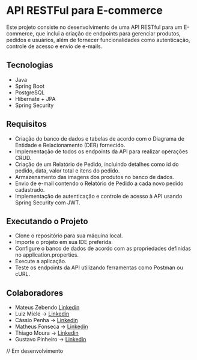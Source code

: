 # API RESTFul para E-commerce

Este projeto consiste no desenvolvimento de uma API RESTful para um E-commerce, que inclui a criação de endpoints para gerenciar produtos, pedidos e usuários, além de fornecer funcionalidades como autenticação, controle de acesso e envio de e-mails.

## Tecnologias
- Java
- Spring Boot
- PostgreSQL
- Hibernate + JPA
- Spring Security

## Requisitos
- Criação do banco de dados e tabelas de acordo com o Diagrama de Entidade e Relacionamento (DER) fornecido.
- Implementação de todos os endpoints da API para realizar operações CRUD.
- Criação de um Relatório de Pedido, incluindo detalhes como id do pedido, data, valor total e itens do pedido.
- Armazenamento das imagens dos produtos no banco de dados.
- Envio de e-mail contendo o Relatório de Pedido a cada novo pedido cadastrado.
- Implementação de autenticação e controle de acesso à API usando Spring Security com JWT.

## Executando o Projeto
- Clone o repositório para sua máquina local.
- Importe o projeto em sua IDE preferida.
- Configure o banco de dados de acordo com as propriedades definidas no application.properties.
- Execute a aplicação.
- Teste os endpoints da API utilizando ferramentas como Postman ou cURL.

## Colaboradores
- Mateus Zebendo [Linkedin](https://www.linkedin.com/in/mateus-zebendo-0508032a4/)
- Luiz Miele -> [Linkedin](https://www.linkedin.com/in/luizmiele/)
- Cássio Penha -> [Linkedin](https://www.linkedin.com/in/c%C3%A1ssio-penha-pcd-6497b8170/)
- Matheus Fonseca -> [Linkedin](https://www.linkedin.com/in/matheusff002/)
- Thiago Moura -> [Linkedin](https://www.linkedin.com/in/thiago-moura93/)
- Gustavo Pinheiro -> [Linkedin](https://www.linkedin.com/in/gustavopinheiro-/)

// Em desenvolvimento
